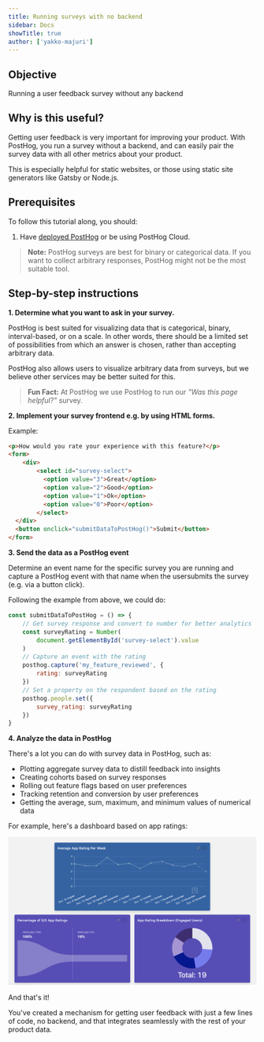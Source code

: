 ```yaml
---
title: Running surveys with no backend
sidebar: Docs
showTitle: true
author: ['yakko-majuri']
---
```


## Objective

Running a user feedback survey without any backend

## Why is this useful?

Getting user feedback is very important for improving your product. With PostHog, you run a survey without a backend, and can easily pair the survey data with all other metrics about your product.

This is especially helpful for static websites, or those using static site generators like Gatsby or Node.js.

## Prerequisites

To follow this tutorial along, you should:

1. Have [deployed PostHog](/docs/deployment) or be using PostHog Cloud.

> **Note:** PostHog surveys are best for binary or categorical data. If you want to collect arbitrary responses, PostHog might not be the most suitable tool.

## Step-by-step instructions

**1. Determine what you want to ask in your survey.**
   
PostHog is best suited for visualizing data that is categorical, binary, interval-based, or on a scale. In other words, there should be a limited set of possibilities from which an answer is chosen, rather than accepting arbitrary data.

PostHog also allows users to visualize arbitrary data from surveys, but we believe other services may be better suited for this.
    
> **Fun Fact:** At PostHog we use PostHog to run our _"Was this page helpful?"_ survey.

**2. Implement your survey frontend e.g. by using HTML forms.**

Example:

```html
<p>How would you rate your experience with this feature?</p>
<form>
	<div>
  		<select id="survey-select">
          <option value="3">Great</option>
          <option value="2">Good</option>
          <option value="1">Ok</option>
          <option value="0">Poor</option>
        </select>
  </div>
  <button onclick="submitDataToPostHog()">Submit</button>
</form> 
```

**3. Send the data as a PostHog event**

Determine an event name for the specific survey you are running and capture a PostHog event with that name when the usersubmits the survey (e.g. via a button click).

Following the example from above, we could do:

```js
const submitDataToPostHog = () => {
    // Get survey response and convert to number for better analytics
    const surveyRating = Number(
        document.getElementById('survey-select').value
    )
    // Capture an event with the rating
    posthog.capture('my_feature_reviewed', {
        rating: surveyRating
    })
    // Set a property on the respondent based on the rating
    posthog.people.set({
        survey_rating: surveyRating
    })
}
```

**4. Analyze the data in PostHog**

There's a lot you can do with survey data in PostHog, such as:

- Plotting aggregate survey data to distill feedback into insights
- Creating cohorts based on survey responses 
- Rolling out feature flags based on user preferences
- Tracking retention and conversion by user preferences 
- Getting the average, sum, maximum, and minimum values of numerical data

For example, here's a dashboard based on app ratings:

![PostHog Survey Dashboard](../../images/tutorials/survey/survey-dashboard.png)

And that's it! 

You've created a mechanism for getting user feedback with just a few lines of code, no backend, and that integrates seamlessly with the rest of your product data. 
